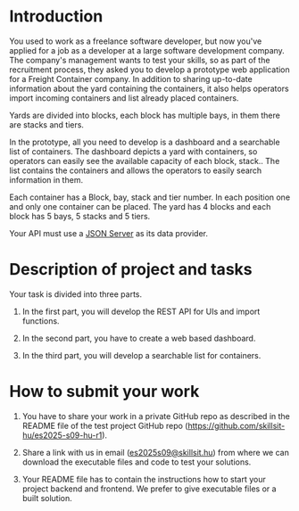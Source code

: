 # Introduction
You used to work as a freelance software developer, but now you've applied for a job as a developer at a large software development company. The company's management wants to test your skills, so as part of the recruitment process, they asked you to develop a prototype web application for a Freight Container company. In addition to sharing up-to-date information about the yard containing the containers, it also helps operators import incoming containers and list already placed containers.

Yards are divided into blocks, each block has multiple bays, in them there are stacks and tiers.

In the prototype, all you need to develop is a dashboard and a searchable list of containers. The dashboard depicts a yard with containers, so operators can easily see the available capacity of each block, stack.. The list contains the containers and allows the operators to easily search information in them.

Each container has a Block, bay, stack and tier number. In each position one and only one container can be placed. The yard has 4 blocks and each block has 5 bays, 5 stacks and 5 tiers.

Your API must use a [JSON Server](https://github.com/typicode/json-server) as its data provider.

# Description of project and tasks

Your task is divided into three parts.

1. In the first part, you will develop the REST API for UIs and import functions.

2. In the second part, you have to create a web based dashboard.

3. In the third part, you will develop a searchable list for containers.

# How to submit your work

1. You have to share your work in a private GitHub repo as described in the README file of the test project GitHub repo (https://github.com/skillsit-hu/es2025-s09-hu-r1).

2. Share a link with us in email (es2025s09@skillsit.hu) from where we can download the executable files and code to test your solutions.

3. Your README file has to contain the instructions how to start your project backend and frontend. We prefer to give executable files or a built solution.
